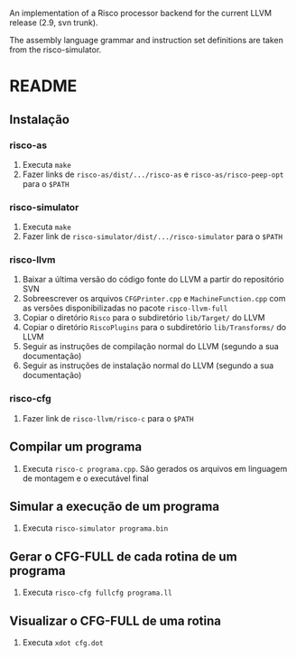 An implementation of a Risco processor backend for the current LLVM release (2.9, svn trunk).

The assembly language grammar and instruction set definitions are taken from the risco-simulator.


# README #


## Instalação ##

### risco-as ###
  1. Executa `make`
  1. Fazer links de `risco-as/dist/.../risco-as` e `risco-as/risco-peep-opt` para o `$PATH`

### risco-simulator ###
  1. Executa `make`
  1. Fazer link de `risco-simulator/dist/.../risco-simulator` para o `$PATH`

### risco-llvm ###
  1. Baixar a última versão do código fonte do LLVM a partir do repositório SVN
  1. Sobreescrever os arquivos `CFGPrinter.cpp` e `MachineFunction.cpp` com as versões disponibilizadas no pacote `risco-llvm-full`
  1. Copiar o diretório `Risco` para o subdiretório `lib/Target/` do LLVM
  1. Copiar o diretório `RiscoPlugins` para o subdiretório `lib/Transforms/` do LLVM
  1. Seguir as instruções de compilação normal do LLVM (segundo a sua documentação)
  1. Seguir as instruções de instalação normal do LLVM (segundo a sua documentação)

### risco-cfg ###
  1. Fazer link de `risco-llvm/risco-c` para o `$PATH`


## Compilar um programa ##

  1. Executa `risco-c programa.cpp`. São gerados os arquivos em linguagem de montagem e o executável final


## Simular a execução de um programa ##

  1. Executa `risco-simulator programa.bin`


## Gerar o CFG-FULL de cada rotina de um programa ##

  1. Executa `risco-cfg fullcfg programa.ll`


## Visualizar o CFG-FULL de uma rotina ##

  1. Executa `xdot cfg.dot`